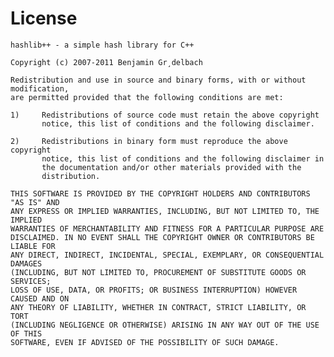 License
=======
	hashlib++ - a simple hash library for C++

	Copyright (c) 2007-2011 Benjamin Gr¸delbach

	Redistribution and use in source and binary forms, with or without modification,
	are permitted provided that the following conditions are met:

	1)     Redistributions of source code must retain the above copyright
	       notice, this list of conditions and the following disclaimer.

	2)     Redistributions in binary form must reproduce the above copyright
	       notice, this list of conditions and the following disclaimer in
	       the documentation and/or other materials provided with the
	       distribution.
	     
	THIS SOFTWARE IS PROVIDED BY THE COPYRIGHT HOLDERS AND CONTRIBUTORS "AS IS" AND
	ANY EXPRESS OR IMPLIED WARRANTIES, INCLUDING, BUT NOT LIMITED TO, THE IMPLIED
	WARRANTIES OF MERCHANTABILITY AND FITNESS FOR A PARTICULAR PURPOSE ARE
	DISCLAIMED. IN NO EVENT SHALL THE COPYRIGHT OWNER OR CONTRIBUTORS BE LIABLE FOR
	ANY DIRECT, INDIRECT, INCIDENTAL, SPECIAL, EXEMPLARY, OR CONSEQUENTIAL DAMAGES
	(INCLUDING, BUT NOT LIMITED TO, PROCUREMENT OF SUBSTITUTE GOODS OR SERVICES;
	LOSS OF USE, DATA, OR PROFITS; OR BUSINESS INTERRUPTION) HOWEVER CAUSED AND ON
	ANY THEORY OF LIABILITY, WHETHER IN CONTRACT, STRICT LIABILITY, OR TORT
	(INCLUDING NEGLIGENCE OR OTHERWISE) ARISING IN ANY WAY OUT OF THE USE OF THIS
	SOFTWARE, EVEN IF ADVISED OF THE POSSIBILITY OF SUCH DAMAGE.
